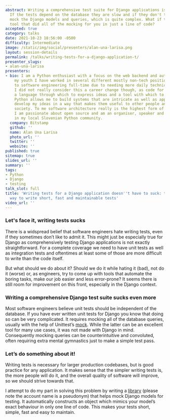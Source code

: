 ```yaml
---
abstract: Writing a comprehensive test suite for Django applications is never easy.
  If the tests depend on the database they are slow and if they don't they have to
  mock the Django models and queries, which is quite complex. What if there was a
  tool that did all of the mocking for you in just a line of code?
accepted: true
category: talks
date: 2021-10-23 18:56:00 -0500
difficulty: Intermediate
image: /static/img/social/presenters/alan-una-larisa.png
layout: session-details
permalink: /talks/writing-tests-for-a-django-application-t/
presenter_slugs:
- alan-una-larisa
presenters:
- bio: I am a Python enthusiast with a focus on the web backend and automation. Despite
    my youth I have worked in several different mostly non-tech positions before switching
    to software engineering full-time due to needing more daily technical challenges.
    I did not really consider this a career change though, as code for me is merely
    a language through which to express ideas and a tool with which to build systems.
    Python allows me to build systems that are intricate as well as approachable and
    develop my ideas in a way that makes them useful to other people and hopefully
    society. To me software architecture really is the highest form of creativity.
    I am passionate about open source and am an organiser, speaker and diversity advocate
    in my local Slovenian Python community.
  company: Bitstamp
  github: ''
  name: Alan Una Larisa
  photo_url: ''
  twitter: ''
  website: ''
published: true
sitemap: true
slides_url: ''
summary: ''
tags:
- Python
- Django
- testing
talk_slot: full
title: 'Writing tests for a Django application doesn''t have to suck: the simplest
  way to write short, fast and maintainable tests'
video_url: ''
---
```


### Let's face it, writing tests sucks 

There is a widspread belief that software engineers hate writing tests, even if they sometimes don’t like to admit it. This might just be especially true for Django as comprehensively testing Django applications is not exactly straightforward. For a complete coverage we need to have unit tests as well as integration tests and oftentimes at least some of those are more difficult to write than the code itself. 

But what should we do about it? Should we do it while hating it (bad), not do it (worse) or, as engineers, try to come up with tools that automate the boring tasks, make our job easier and less error-prone? It seems there is still room for improvement on this front, especially in the Django context.

### Writing a comprehensive Django test suite sucks even more

Most software engineers believe unit tests should be independent of the database. If you have ever written unit tests for Django you know that doing so can be very complicated. It requires mocking all of the database queries, usually with the help of Unittest’s [mock](https://docs.python.org/3/library/unittest.mock.html). While the latter can be an excellent tool for many use cases, it was not made with Django in mind. Consequently mocking queries can be counterintuitive and convoluted, often requiring extra mental gymnastics just to make a simple test pass.

### Let’s do something about it!

Writing tests is necessary for larger production codebases, but is good practice for any application. It makes sense that the simpler writing tests is, the more people will do it, and the overall quality of software will improve, so we should strive towards that.

I attempt to do my part in solving this problem by writing a [library](https://github.com/larsvonschaff/Django-mockingbird) (please note the account name is a pseudonym) that helps mock Django models for testing. It automatically constructs an object which mimics your model’s exact behaviour in only one line of code. This makes your tests short, simple, fast and easy to maintain.
